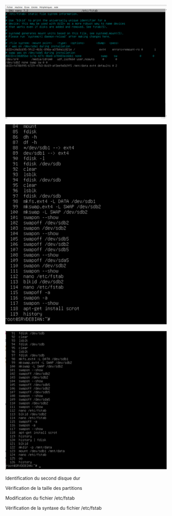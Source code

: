 ![cature d'ecran ](https://github.com/priscilla991/check-point/blob/main/Capture%20d%E2%80%99%C3%A9cran%20montage%20partition%20DATA%20.png)

![cature d'ecran](https://github.com/priscilla991/check-point/blob/main/Capture%20d%E2%80%99%C3%A9cran%20checkpoint%20montage%20de%20partition.png)

![cature d'ecran](https://github.com/priscilla991/check-point/blob/main/Capture%20d%E2%80%99%C3%A9cran%20FINALE.png)


Identification du second disque dur 
![]()



Vérification de la taille des partitions
![]()


Modification du fichier /etc/fstab
![]()


Vérification de la syntaxe du fichier /etc/fstab
![]()
